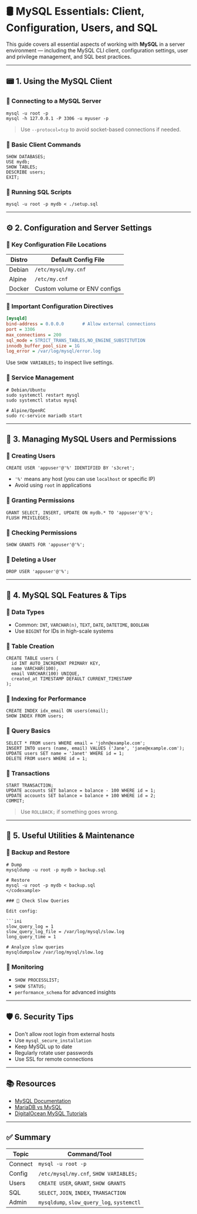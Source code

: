 # 🛢️ MySQL Essentials: Client, Configuration, Users, and SQL

This guide covers all essential aspects of working with **MySQL** in a server environment — including the MySQL CLI client, configuration settings, user and privilege management, and SQL best practices.

---

## 📟 1. Using the MySQL Client

### 🔹 Connecting to a MySQL Server

```
mysql -u root -p
mysql -h 127.0.0.1 -P 3306 -u myuser -p
```

> Use `--protocol=tcp` to avoid socket-based connections if needed.

### 🔹 Basic Client Commands

```
SHOW DATABASES;
USE mydb;
SHOW TABLES;
DESCRIBE users;
EXIT;
```

### 🔹 Running SQL Scripts

```
mysql -u root -p mydb < ./setup.sql
```

---

## ⚙️ 2. Configuration and Server Settings

### 🔹 Key Configuration File Locations

| Distro     | Default Config File              |
|------------|----------------------------------|
| Debian     | `/etc/mysql/my.cnf`              |
| Alpine     | `/etc/my.cnf`                    |
| Docker     | Custom volume or ENV configs     |

### 🔹 Important Configuration Directives

```ini
[mysqld]
bind-address = 0.0.0.0       # Allow external connections
port = 3306
max_connections = 200
sql_mode = STRICT_TRANS_TABLES,NO_ENGINE_SUBSTITUTION
innodb_buffer_pool_size = 1G
log_error = /var/log/mysql/error.log
```

Use `SHOW VARIABLES;` to inspect live settings.

### 🔹 Service Management

```
# Debian/Ubuntu
sudo systemctl restart mysql
sudo systemctl status mysql

# Alpine/OpenRC
sudo rc-service mariadb start
```

---

## 👤 3. Managing MySQL Users and Permissions

### 🔹 Creating Users

```
CREATE USER 'appuser'@'%' IDENTIFIED BY 's3cret';
```

- `'%'` means any host (you can use `localhost` or specific IP)
- Avoid using `root` in applications

### 🔹 Granting Permissions

```
GRANT SELECT, INSERT, UPDATE ON mydb.* TO 'appuser'@'%';
FLUSH PRIVILEGES;
```

### 🔹 Checking Permissions

```
SHOW GRANTS FOR 'appuser'@'%';
```

### 🔹 Deleting a User

```
DROP USER 'appuser'@'%';
```

---

## 🧠 4. MySQL SQL Features & Tips

### 🔹 Data Types

- Common: `INT`, `VARCHAR(n)`, `TEXT`, `DATE`, `DATETIME`, `BOOLEAN`
- Use `BIGINT` for IDs in high-scale systems

### 🔹 Table Creation

```
CREATE TABLE users (
  id INT AUTO_INCREMENT PRIMARY KEY,
  name VARCHAR(100),
  email VARCHAR(100) UNIQUE,
  created_at TIMESTAMP DEFAULT CURRENT_TIMESTAMP
);
```

### 🔹 Indexing for Performance

```
CREATE INDEX idx_email ON users(email);
SHOW INDEX FROM users;
```

### 🔹 Query Basics

```
SELECT * FROM users WHERE email = 'john@example.com';
INSERT INTO users (name, email) VALUES ('Jane', 'jane@example.com');
UPDATE users SET name = 'Janet' WHERE id = 1;
DELETE FROM users WHERE id = 1;
```

### 🔹 Transactions

```
START TRANSACTION;
UPDATE accounts SET balance = balance - 100 WHERE id = 1;
UPDATE accounts SET balance = balance + 100 WHERE id = 2;
COMMIT;
```

> Use `ROLLBACK;` if something goes wrong.

---

## 🧪 5. Useful Utilities & Maintenance

### 🔹 Backup and Restore

```
# Dump
mysqldump -u root -p mydb > backup.sql

# Restore
mysql -u root -p mydb < backup.sql
</codexample>

### 🔹 Check Slow Queries

Edit config:

```ini
slow_query_log = 1
slow_query_log_file = /var/log/mysql/slow.log
long_query_time = 1
```

```
# Analyze slow queries
mysqldumpslow /var/log/mysql/slow.log
```

### 🔹 Monitoring

- `SHOW PROCESSLIST;`
- `SHOW STATUS;`
- `performance_schema` for advanced insights

---

## 🛡️ 6. Security Tips

- Don't allow root login from external hosts
- Use `mysql_secure_installation`
- Keep MySQL up to date
- Regularly rotate user passwords
- Use SSL for remote connections

---

## 📚 Resources

- [MySQL Documentation](https://dev.mysql.com/doc/)
- [MariaDB vs MySQL](https://mariadb.org/about/)
- [DigitalOcean MySQL Tutorials](https://www.digitalocean.com/community/tags/mysql)

---

## ✅ Summary

| Topic        | Command/Tool                             |
|--------------|-------------------------------------------|
| Connect      | `mysql -u root -p`                        |
| Config       | `/etc/mysql/my.cnf`, `SHOW VARIABLES;`    |
| Users        | `CREATE USER`, `GRANT`, `SHOW GRANTS`     |
| SQL          | `SELECT`, `JOIN`, `INDEX`, `TRANSACTION`  |
| Admin        | `mysqldump`, `slow_query_log`, `systemctl`|
